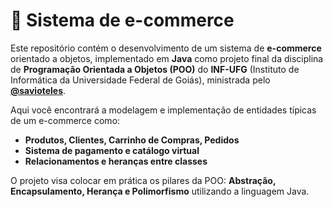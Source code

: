 # 🛒 Sistema de e-commerce

Este repositório contém o desenvolvimento de um sistema de **e-commerce** orientado a objetos, implementado em **Java** como projeto final da disciplina de **Programação Orientada a Objetos (POO)** do **INF-UFG** (Instituto de Informática da Universidade Federal de Goiás), ministrada pelo **[@savioteles](https://github.com/savioteles)**.

Aqui você encontrará a modelagem e implementação de entidades típicas de um e-commerce como:

- **Produtos, Clientes, Carrinho de Compras, Pedidos**
- **Sistema de pagamento e catálogo virtual**
- **Relacionamentos e heranças entre classes**

O projeto visa colocar em prática os pilares da POO: **Abstração, Encapsulamento, Herança e Polimorfismo** utilizando a linguagem Java.
